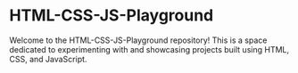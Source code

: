 # HTML-CSS-JS-Playground
Welcome to the HTML-CSS-JS-Playground repository! This is a space dedicated to experimenting with and showcasing projects built using HTML, CSS, and JavaScript.
